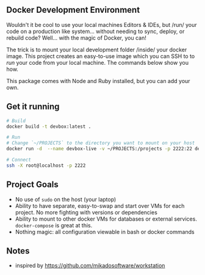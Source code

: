 ## Docker Development Environment

Wouldn't it be cool to use your local machines Editors & IDEs, but /run/ your code on a production like system... without needing to sync, deploy, or rebuild code?  Well... with the magic of Docker, you can!

The trick is to mount your local development folder /inside/ your docker image.  This project creates an easy-to-use image which you can SSH to to *run* your code from your local machine.  The commands below show you how.  

This package comes with Node and Ruby installed, but you can add your own.

## Get it running

```bash
# Build
docker build -t devbox:latest .

# Run
# Change `~/PROJECTS` to the directory you want to mount on your host
docker run -d  --name devbox-live -v ~/PROJECTS:/projects -p 2222:22 devbox:latest

# Connect
ssh -X root@localhost -p 2222
```

## Project Goals
* No use of `sudo` on the host (your laptop)
* Ability to have separate, easy-to-swap and start over VMs for each project.  No more fighting with versions or dependencies
* Ability to mount to other docker VMs for databases or external services.  `docker-compose` is great at this.
* Nothing magic: all configuration viewable in bash or docker commands

## Notes
* inspired by https://github.com/mikadosoftware/workstation

